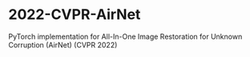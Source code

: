 # 2022-CVPR-AirNet
PyTorch implementation for All-In-One Image Restoration for Unknown Corruption (AirNet) (CVPR 2022)

